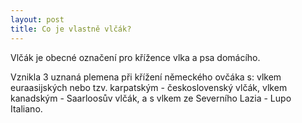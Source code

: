 ```yaml
---
layout: post
title: Co je vlastně vlčák?
---
```


Vlčák je obecné označení pro křížence vlka a psa domácího. 

Vznikla 3 uznaná plemena při křížení německého ovčáka s: 
vlkem euraasijských nebo tzv. karpatským - československý vlčák,
vlkem kanadským - Saarloosův vlčák,
a s vlkem ze Severního Lazia - Lupo Italiano.

<script>
  (function(i,s,o,g,r,a,m){i['GoogleAnalyticsObject']=r;i[r]=i[r]||function(){
  (i[r].q=i[r].q||[]).push(arguments)},i[r].l=1*new Date();a=s.createElement(o),
  m=s.getElementsByTagName(o)[0];a.async=1;a.src=g;m.parentNode.insertBefore(a,m)
  })(window,document,'script','https://www.google-analytics.com/analytics.js','ga');

  ga('create', 'UA-77335165-1', 'auto');
  ga('send', 'pageview');

</script>